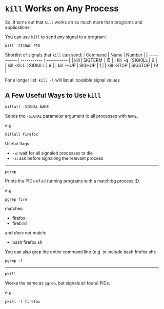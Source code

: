 # `kill` Works on Any Process

So, it turns out that `kill` works on so much more than programs and applications!

You can use `kill` to send _any_ signal to a program:

```terminal
kill -SIGNAL PID
```

Shortlist of signals that `kill` can send:
| Command     | Name        | Number      |
| ----------- | ----------- | ----------- |
| kill        | SIGTERM     |     15      |
| kill -q     | SIGKILL     |      9      |
| kill -KILL  | SIGKILL     |      9      |
| kill -HUP   | SIGHUP      |      1      |
| kill -STOP  | SIGSTOP     |     19      |

For a longer list: `kill -l` will list all possible signal values

## A Few Useful Ways to Use `kill`

```terminal
killall -SIGNAL NAME
```

Sends the `-SIGNAL` parameter argument to all processes with `NAME`.

e.g.

```terminal
killall firefox
```

Useful flags:
- `-w`: wait for all signaled processes to die
- `-i`: ask before signalling the relevant process

---

```terminal
pgrep
```

Prints the PIDs of all running programs with a matchibg process ID.

e.g.

```terminal
pgrep fire
```

matches:
- firefox
- firebird

and _does not_ match:
- bash firefox.sh

You can also grep the entire command line (e.g. to include bash firefox.sh):
```terminal
pgrep -f
```

---

```terminal
pkill
```

Works the same as `pgrep`, but signals all found PIDs.

e.g.

```terminal
pkill -f firefox
```
